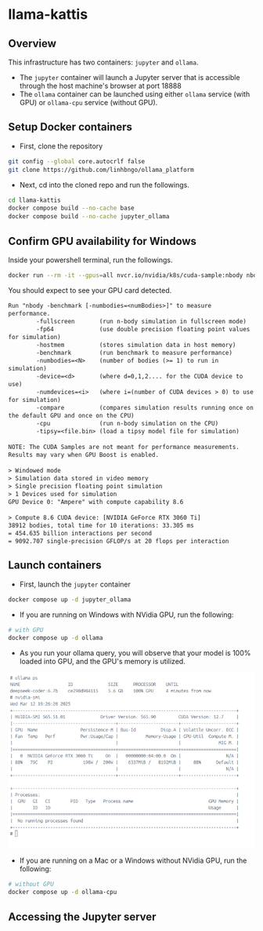 # llama-kattis

## Overview

This infrastructure has two containers: `jupyter` and `ollama`. 
- The `jupyter` container will launch a Jupyter server that is accessible through the 
host machine's browser at port 18888
- The `ollama` container can be launched using either `ollama` service (with GPU) or `ollama-cpu` service (without GPU). 

## Setup Docker containers

- First, clone the repository

~~~bash
git config --global core.autocrlf false
git clone https://github.com/linhbngo/ollama_platform
~~~

- Next, cd into the cloned repo and run the followings. 

~~~bash
cd llama-kattis
docker compose build --no-cache base
docker compose build --no-cache jupyter_ollama
~~~

## Confirm GPU availability for Windows

Inside your powershell terminal, run the followings. 

~~~bash
docker run --rm -it --gpus=all nvcr.io/nvidia/k8s/cuda-sample:nbody nbody -gpu -benchmark
~~~

You should expect to see your GPU card detected. 

~~~output
Run "nbody -benchmark [-numbodies=<numBodies>]" to measure performance.
        -fullscreen       (run n-body simulation in fullscreen mode)
        -fp64             (use double precision floating point values for simulation)
        -hostmem          (stores simulation data in host memory)
        -benchmark        (run benchmark to measure performance)
        -numbodies=<N>    (number of bodies (>= 1) to run in simulation)
        -device=<d>       (where d=0,1,2.... for the CUDA device to use)
        -numdevices=<i>   (where i=(number of CUDA devices > 0) to use for simulation)
        -compare          (compares simulation results running once on the default GPU and once on the CPU)
        -cpu              (run n-body simulation on the CPU)
        -tipsy=<file.bin> (load a tipsy model file for simulation)

NOTE: The CUDA Samples are not meant for performance measurements. Results may vary when GPU Boost is enabled.

> Windowed mode
> Simulation data stored in video memory
> Single precision floating point simulation
> 1 Devices used for simulation
GPU Device 0: "Ampere" with compute capability 8.6

> Compute 8.6 CUDA device: [NVIDIA GeForce RTX 3060 Ti]
38912 bodies, total time for 10 iterations: 33.305 ms
= 454.635 billion interactions per second
= 9092.707 single-precision GFLOP/s at 20 flops per interaction
~~~

## Launch containers

- First, launch the `jupyter` container

~~~bash
docker compose up -d jupyter_ollama
~~~

- If you are running on Windows with NVidia GPU, run the following:

~~~bash
# with GPU
docker compose up -d ollama
~~~

- As you run your ollama query, you will observe that your model is 100% loaded into 
GPU, and the GPU's memory is utilized. 

![](figures/nvidia-smi.png)

- If you are running on a Mac or a Windows without NVidia GPU, run the following:

~~~bash
# without GPU
docker compose up -d ollama-cpu
~~~

## Accessing the Jupyter server




